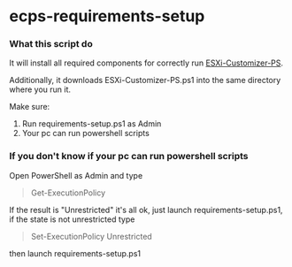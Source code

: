 # ecps-requirements-setup
### What this script do

It will install all required components for correctly run [ESXi-Customizer-PS](https://github.com/VFrontDe-Org/ESXi-Customizer-PS).

Additionally, it downloads ESXi-Customizer-PS.ps1 into the same directory where you run it.

Make sure:

1. Run requirements-setup.ps1 as Admin
2. Your pc can run powershell scripts

### If you don't know if your pc can run powershell scripts

Open PowerShell as Admin and type 

> Get-ExecutionPolicy

If the result is "Unrestricted" it's all ok, just launch requirements-setup.ps1, if the state is not unrestricted type

> Set-ExecutionPolicy Unrestricted

then launch requirements-setup.ps1

